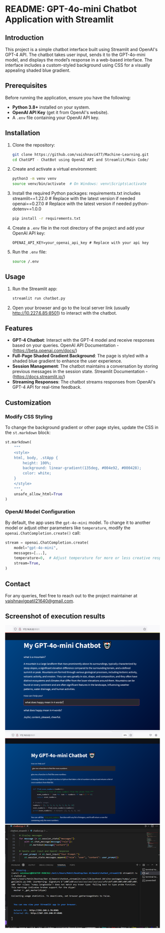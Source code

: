 # README: GPT-4o-mini Chatbot Application with Streamlit

## Introduction
This project is a simple chatbot interface built using Streamlit and OpenAI's GPT-4 API. The chatbot takes user input, sends it to the GPT-4o-mini model, and displays the model’s response in a web-based interface. The interface includes a custom-styled background using CSS for a visually appealing shaded blue gradient.

## Prerequisites
Before running the application, ensure you have the following:
- **Python 3.8+** installed on your system.
- **OpenAI API Key** (get it from OpenAI's website).
- A `.env` file containing your OpenAI API key.

## Installation

1. Clone the repository:
   ```bash
   git clone https://github.com/vaishnavi477/Machine-Learning.git
   cd ChatGPT - ChatBot using OpenAI API and Streamlit/Main Code/
   ```

2. Create and activate a virtual environment:
   ```bash
   python3 -m venv venv
   source venv/bin/activate  # On Windows: venv\Scripts\activate
   ```

3. Install the required Python packages:
   requirements.txt includes
   streamlit==1.22.0  # Replace with the latest version if needed
   openai==0.27.0     # Replace with the latest version if needed
   python-dotenv==1.0.0

   ```bash
   pip install -r requirements.txt
   ```

4. Create a `.env` file in the root directory of the project and add your OpenAI API key:
   ```
   OPENAI_API_KEY=your_openai_api_key # Replace with your api key
   ```

5. Run the `.env` file:
   ```bash
   source /.env
   ```
   
## Usage

1. Run the Streamlit app:
   ```bash
   streamlit run chatbot.py
   ```

2. Open your browser and go to the local server link (usually http://10.227.6.85:8501) to interact with the chatbot.

## Features

- **GPT-4 Chatbot**: Interact with the GPT-4 model and receive responses based on your queries.
   OpenAI API Documentation - (https://beta.openai.com/docs/)
- **Full-Page Shaded Gradient Background**: The page is styled with a shaded blue gradient to enhance the user experience.
- **Session Management**: The chatbot maintains a conversation by storing previous messages in the session state. Streamlit Documentation - (https://docs.streamlit.io/)
- **Streaming Responses**: The chatbot streams responses from OpenAI's GPT-4 API for real-time feedback.

## Customization

### Modify CSS Styling
To change the background gradient or other page styles, update the CSS in the `st.markdown` block:
```python
st.markdown(
    """
    <style>
    html, body, .stApp {
        height: 100%;
        background: linear-gradient(135deg, #004e92, #000428);
        color: white;
    }
    </style>
    """,
    unsafe_allow_html=True
)
```

### OpenAI Model Configuration
By default, the app uses the `gpt-4o-mini` model. To change it to another model or adjust other parameters like `temperature`, modify the `openai.ChatCompletion.create()` call:
```python
stream = openai.ChatCompletion.create(
    model="gpt-4o-mini",
    messages=[...],
    temperature=0,  # Adjust temperature for more or less creative responses
    stream=True,
)
```
## Contact
For any queries, feel free to reach out to the project maintainer at vaishnavigpatil21640@gmail.com.

## Screenshot of execution results

![alt text](Execution_1.png)
![alt text](Execution_2.png)
![alt text](Execution_3.png)

